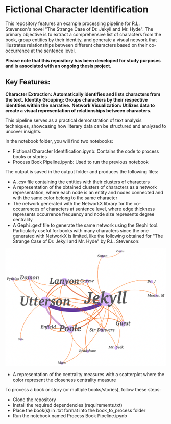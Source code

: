 # Fictional Character Identification

This repository features an example processing pipeline for R.L. Stevenson's novel "The Strange Case of Dr. Jekyll and Mr. Hyde". The primary objective is to extract a comprehensive list of characters from the book, group entities by their identity, and generate a visual network that illustrates relationships between different characters based on their co-occurrence at the sentence level.

<strong> Please note that this repository has been developed for study purposes and is associated with an ongoing thesis project. </strong>

## Key Features:
<strong> Character Extraction: Automatically identifies and lists characters from the text.</strong>
<strong> Identity Grouping: Groups characters by their respective identities within the narrative.</strong>
<strong> Network Visualization: Utilizes data to create a visual representation of relationships between characters.</strong>

This pipeline serves as a practical demonstration of text analysis techniques, showcasing how literary data can be structured and analyzed to uncover insights.

In the notebook folder, you will find two notebooks:

  * Fictional Character Identification.ipynb: Contains the code to process books or stories
  * Process Book Pipeline.ipynb: Used to run the previous notebook 


The output is saved in the output folder and produces the following files:

  * A .csv file containing the entities with their clusters of characters
  * A representation of the obtained clusters of characters as a network representation, where each node is an entity and nodes connected and with the same color belong to        the same character
  * The network generated with the NetworkX library for the co-occurrences of characters at sentence level, where edge thickness represents occurrence frequency and node size     represents degree centrality
  * A Gephi .gexf file to generate the same network using the Gephi tool. Particularly useful for books with many characters since the one generated with NetworkX is limited,     like the following obtained for "The Strange Case of Dr. Jekyll and Mr. Hyde" by R.L. Stevenson:

  ![Co-occurrence Network of Characters at sentence level generated with Gephi tool](data/gephi_image.png)

  * A representation of the centrality measures with a scatterplot where the color represent the closeness centrality measure
    
To process a book or story (or multiple books/stories), follow these steps:

* Clone the repository
* Install the required dependencies (requirements.txt)
* Place the book(s) in .txt format into the book_to_process folder
* Run the notebook named Process Book Pipeline.ipynb
